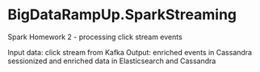 # BigDataRampUp.SparkStreaming
Spark Homework 2 - processing click stream events

Input data:
click stream from Kafka
Output: 
enriched events in Cassandra
sessionized and enriched data in Elasticsearch and Cassandra
